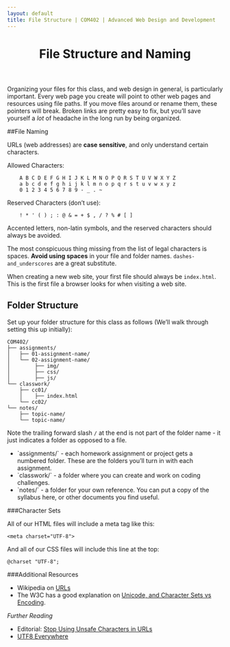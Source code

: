 ```yaml
---
layout: default
title: File Structure | COM402 | Advanced Web Design and Development
---
```



<header>
	<h1>File Structure and Naming</h1>
</header>
      	
Organizing your files for this class, and web design in general, is particularly important. Every web page you create will point to other web pages and resources using file paths. If you move files around or rename them, these pointers will break. Broken links are pretty easy to fix, but you’ll save yourself a *lot* of headache in the long run by being organized.



##File Naming

URLs (web addresses) are **case sensitive**, and only understand certain characters.

Allowed Characters:

```
    A B C D E F G H I J K L M N O P Q R S T U V W X Y Z
    a b c d e f g h i j k l m n o p q r s t u v w x y z
    0 1 2 3 4 5 6 7 8 9 - _ . ~
```

Reserved Characters (don’t use):

```
    ! * ' ( ) ; : @ & = + $ , / ? % # [ ]
```

Accented letters, non-latin symbols, and the reserved characters should always be avoided.

The most conspicuous thing missing from the list of legal characters is spaces. **Avoid using spaces** in your file and folder names. `dashes-and_underscores` are a great substitute.

When creating a new web site, your first file should always be `index.html`. This is the first file a browser looks for when visiting a web site.

Folder Structure
----------------

Set up your folder structure for this class as follows (We’ll walk through setting this up initially):

    COM402/
    ├── assignments/
    │   ├── 01-assignment-name/
    │   └── 02-assignment-name/
    │        ├── img/
    │        ├── css/
    │        ├── js/
    └── classwork/
        ├── cc01/
        │    ├── index.html
        └── cc02/
    └── notes/
        ├── topic-name/
        └── topic-name/

Note the trailing forward slash `/` at the end is not part of the folder name - it just indicates a folder as opposed to a file.

<ul>
<li>
`assignments/` - each homework assignment or project gets a numbered folder. These are the folders you’ll turn in with each assignment.
</li>
<li>
`classwork/` - a folder where you can create and work on coding challenges.
</li>
<li>
`notes/` - a folder for your own reference. You can put a copy of the syllabus here, or other documents you find useful.
</li>
</ul>

###Character Sets

All of our HTML files will include a meta tag like this:

    <meta charset="UTF-8">

And all of our CSS files will include this line at the top:

    @charset "UTF-8";


###Additional Resources

- Wikipedia on [URLs](https://en.wikipedia.org/wiki/Uniform_Resource_Locator#List_of_allowed_URL_characters)
- The W3C has a good explanation on [Unicode, and Character Sets vs Encoding](https://www.w3.org/International/articles/definitions-characters/).

*Further Reading*

- Editorial: [Stop Using Unsafe Characters in URLs](https://perishablepress.com/stop-using-unsafe-characters-in-urls/)
- [UTF8 Everywhere](http://utf8everywhere.org/)